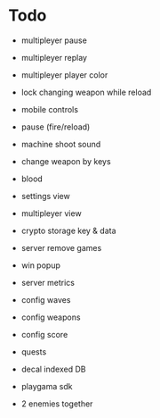 
# Todo

- multipleyer pause
- multipleyer replay
- multipleyer player color
- lock changing weapon while reload
- mobile controls
- pause (fire/reload)
- machine shoot sound
- change weapon by keys

- blood
- settings view
- multipleyer view
- crypto storage key & data
- server remove games
- win popup

- server metrics
- config waves
- config weapons
- config score
- quests

- decal indexed DB
- playgama sdk
- 2 enemies together